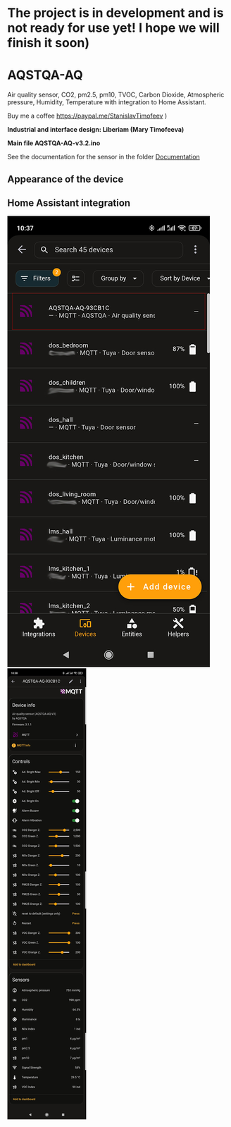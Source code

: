 # The project is in development and is not ready for use yet! I hope we will finish it soon)

# AQSTQA-AQ
Air quality sensor, CO2, pm2.5, pm10, TVOC, Carbon Dioxide, Atmospheric pressure, Humidity, Temperature with integration to Home Assistant.

Buy me a coffee https://paypal.me/StanislavTimofeev       )

**Industrial and interface design: Liberiam (Mary Timofeeva)**

**Main file AQSTQA-AQ-v3.2.ino**

See the documentation for the sensor in the folder [Documentation](https://github.com/stiamon77/AQSTQA-AQ/blob/main/Documentation/Instructions.pdf)

## **Appearance of the device**

## **Home Assistant integration**

![Image alt](https://github.com/stiamon77/AQSTQA-AQ/blob/main/image/ha1sm.jpg)
![Image alt](https://github.com/stiamon77/AQSTQA-AQ/blob/main/image/ha2sm.jpg)
